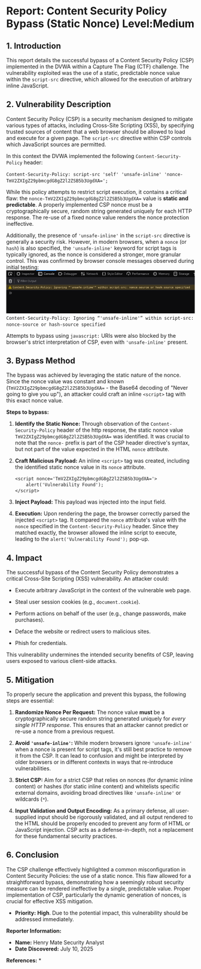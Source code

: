 # Report: Content Security Policy Bypass (Static Nonce) Level:Medium

## 1. Introduction

This report details the successful bypass of a Content Security Policy (CSP) implemented in the DVWA within a Capture The Flag (CTF) challenge. The vulnerability exploited was the use of a static, predictable nonce value within the `script-src` directive, which allowed for the execution of arbitrary inline JavaScript.

## 2. Vulnerability Description

Content Security Policy (CSP) is a security mechanism designed to mitigate various types of attacks, including Cross-Site Scripting (XSS), by specifying trusted sources of content that a web browser should be allowed to load and execute for a given page. The `script-src` directive within CSP controls which JavaScript sources are permitted.

In this context the DVWA implemented the following `Content-Security-Policy` header:

`Content-Security-Policy: script-src 'self' 'unsafe-inline' 'nonce-TmV2ZXIgZ29pbmcgdG8gZ2l2ZSB5b3UgdXA=';`

While this policy attempts to restrict script execution, it contains a critical flaw: the `nonce-TmV2ZXIgZ29pbmcgdG8gZ2l2ZSB5b3UgdXA=` value is **static and predictable**. A properly implemented CSP nonce must be a cryptographically secure, random string generated uniquely for each HTTP response. The re-use of a fixed nonce value renders the nonce protection ineffective.

Additionally, the presence of `'unsafe-inline'` in the `script-src` directive is generally a security risk. However, in modern browsers, when a `nonce` (or `hash`) is also specified, the `'unsafe-inline'` keyword for script tags is typically ignored, as the nonce is considered a stronger, more granular control. This was confirmed by browser console messages observed during initial testing:
![info message](info_Image.png)
`Content-Security-Policy: Ignoring “'unsafe-inline'” within script-src: nonce-source or hash-source specified`

Attempts to bypass using `javascript:` URIs were also blocked by the browser's strict interpretation of CSP, even with `'unsafe-inline'` present.

## 3. Bypass Method

The bypass was achieved by leveraging the static nature of the nonce. Since the nonce value was constant and known (`TmV2ZXIgZ29pbmcgdG8gZ2l2ZSB5b3UgdXA=` - the Base64 decoding of "Never going to give you up"), an attacker could craft an inline `<script>` tag with this exact nonce value.

**Steps to bypass:**

1.  **Identify the Static Nonce:** Through observation of the `Content-Security-Policy` header of the http response, the static nonce value `TmV2ZXIgZ29pbmcgdG8gZ2l2ZSB5b3UgdXA=` was identified. It was crucial to note that the `nonce-` prefix is part of the CSP header directive's syntax, but not part of the value expected in the HTML `nonce` attribute.
    
2.  **Craft Malicious Payload:** An inline `<script>` tag was created, including the identified static nonce value in its `nonce` attribute.
    
    ```
    <script nonce='TmV2ZXIgZ29pbmcgdG8gZ2l2ZSB5b3UgdXA='>
        alert('Vulnerability Found');
    </script>
    
    ```
    
3.  **Inject Payload:** This payload was injected into the input field.
    
4.  **Execution:** Upon rendering the page, the browser correctly parsed the injected `<script>` tag. It compared the `nonce` attribute's value with the `nonce` specified in the `Content-Security-Policy` header. Since they matched exactly, the browser allowed the inline script to execute, leading to the `alert('Vulnerability Found');` pop-up.
    

## 4. Impact

The successful bypass of the Content Security Policy demonstrates a critical Cross-Site Scripting (XSS) vulnerability. An attacker could:

-   Execute arbitrary JavaScript in the context of the vulnerable web page.
    
-   Steal user session cookies (e.g., `document.cookie`).
    
-   Perform actions on behalf of the user (e.g., change passwords, make purchases).
    
-   Deface the website or redirect users to malicious sites.
    
-   Phish for credentials.
    

This vulnerability undermines the intended security benefits of CSP, leaving users exposed to various client-side attacks.

## 5. Mitigation

To properly secure the application and prevent this bypass, the following steps are essential:

1.  **Randomize Nonce Per Request:** The nonce value **must** be a cryptographically secure random string generated uniquely for _every single HTTP response_. This ensures that an attacker cannot predict or re-use a nonce from a previous request.
    
2.  **Avoid `'unsafe-inline'`:** While modern browsers ignore `'unsafe-inline'` when a nonce is present for script tags, it's still best practice to remove it from the CSP. It can lead to confusion and might be interpreted by older browsers or in different contexts in ways that re-introduce vulnerabilities.
    
3.  **Strict CSP:** Aim for a strict CSP that relies on nonces (for dynamic inline content) or hashes (for static inline content) and whitelists specific external domains, avoiding broad directives like `'unsafe-inline'` or wildcards (`*`).
    
4.  **Input Validation and Output Encoding:** As a primary defense, all user-supplied input should be rigorously validated, and all output rendered to the HTML should be properly encoded to prevent any form of HTML or JavaScript injection. CSP acts as a defense-in-depth, not a replacement for these fundamental security practices.
    

## 6. Conclusion

The CSP challenge effectively highlighted a common misconfiguration in Content Security Policies: the use of a static nonce. This flaw allowed for a straightforward bypass, demonstrating how a seemingly robust security measure can be rendered ineffective by a single, predictable value. Proper implementation of CSP, particularly the dynamic generation of nonces, is crucial for effective XSS mitigation.


  * **Priority:** **High**. Due to the potential impact, this vulnerability should be addressed immediately.
  
  **Reporter Information:**

  * **Name:** Henry Mate Security Analyst
  * **Date Discovered:** July 10, 2025

**References:**
* 

